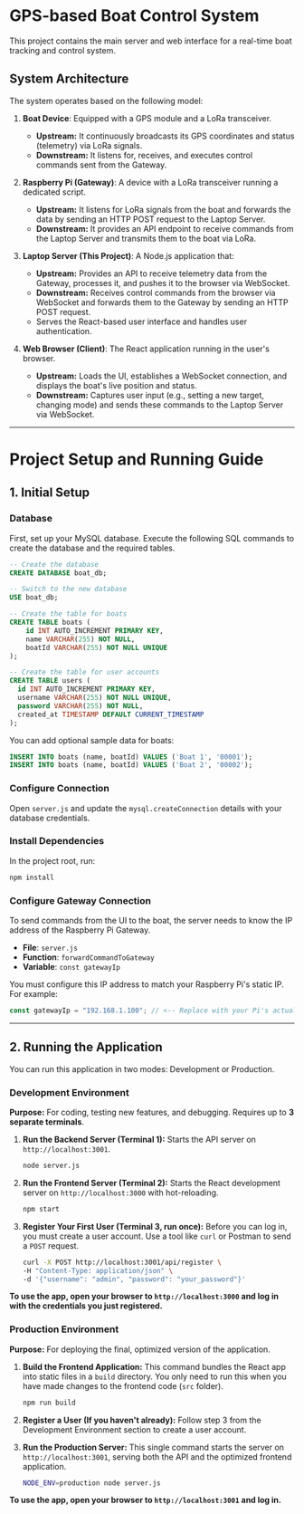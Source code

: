 # GPS-based Boat Control System

This project contains the main server and web interface for a real-time boat tracking and control system.

## System Architecture

The system operates based on the following model:

1.  **Boat Device**: Equipped with a GPS module and a LoRa transceiver. 
    *   **Upstream:** It continuously broadcasts its GPS coordinates and status (telemetry) via LoRa signals.
    *   **Downstream:** It listens for, receives, and executes control commands sent from the Gateway.

2.  **Raspberry Pi (Gateway)**: A device with a LoRa transceiver running a dedicated script.
    *   **Upstream:** It listens for LoRa signals from the boat and forwards the data by sending an HTTP POST request to the Laptop Server.
    *   **Downstream:** It provides an API endpoint to receive commands from the Laptop Server and transmits them to the boat via LoRa.

3.  **Laptop Server (This Project)**: A Node.js application that:
    *   **Upstream:** Provides an API to receive telemetry data from the Gateway, processes it, and pushes it to the browser via WebSocket.
    *   **Downstream:** Receives control commands from the browser via WebSocket and forwards them to the Gateway by sending an HTTP POST request.
    *   Serves the React-based user interface and handles user authentication.

4.  **Web Browser (Client)**: The React application running in the user's browser.
    *   **Upstream:** Loads the UI, establishes a WebSocket connection, and displays the boat's live position and status.
    *   **Downstream:** Captures user input (e.g., setting a new target, changing mode) and sends these commands to the Laptop Server via WebSocket.

---

# Project Setup and Running Guide

## 1. Initial Setup

### Database
First, set up your MySQL database. Execute the following SQL commands to create the database and the required tables.

```sql
-- Create the database
CREATE DATABASE boat_db;

-- Switch to the new database
USE boat_db;

-- Create the table for boats
CREATE TABLE boats (
    id INT AUTO_INCREMENT PRIMARY KEY,
    name VARCHAR(255) NOT NULL,
    boatId VARCHAR(255) NOT NULL UNIQUE
);

-- Create the table for user accounts
CREATE TABLE users (
  id INT AUTO_INCREMENT PRIMARY KEY,
  username VARCHAR(255) NOT NULL UNIQUE,
  password VARCHAR(255) NOT NULL,
  created_at TIMESTAMP DEFAULT CURRENT_TIMESTAMP
);
```

You can add optional sample data for boats:
```sql
INSERT INTO boats (name, boatId) VALUES ('Boat 1', '00001');
INSERT INTO boats (name, boatId) VALUES ('Boat 2', '00002');
```

### Configure Connection
Open `server.js` and update the `mysql.createConnection` details with your database credentials.

### Install Dependencies
In the project root, run:
```bash
npm install
```

### Configure Gateway Connection
To send commands from the UI to the boat, the server needs to know the IP address of the Raspberry Pi Gateway.

-   **File**: `server.js`
-   **Function**: `forwardCommandToGateway`
-   **Variable**: `const gatewayIp`

You must configure this IP address to match your Raspberry Pi's static IP. For example:
```javascript
const gatewayIp = "192.168.1.100"; // <-- Replace with your Pi's actual IP
```

---

## 2. Running the Application

You can run this application in two modes: Development or Production.

### Development Environment
**Purpose:** For coding, testing new features, and debugging. Requires up to **3 separate terminals**.

1.  **Run the Backend Server (Terminal 1):**
    Starts the API server on `http://localhost:3001`.
    ```bash
    node server.js
    ```

2.  **Run the Frontend Server (Terminal 2):**
    Starts the React development server on `http://localhost:3000` with hot-reloading.
    ```bash
    npm start
    ```

3.  **Register Your First User (Terminal 3, run once):**
    Before you can log in, you must create a user account. Use a tool like `curl` or Postman to send a `POST` request.
    ```bash
    curl -X POST http://localhost:3001/api/register \
    -H "Content-Type: application/json" \
    -d '{"username": "admin", "password": "your_password"}'
    ```

**To use the app, open your browser to `http://localhost:3000` and log in with the credentials you just registered.**

### Production Environment
**Purpose:** For deploying the final, optimized version of the application.

1.  **Build the Frontend Application:**
    This command bundles the React app into static files in a `build` directory. You only need to run this when you have made changes to the frontend code (`src` folder).
    ```bash
    npm run build
    ```

2.  **Register a User (If you haven't already):**
    Follow step 3 from the Development Environment section to create a user account.

3.  **Run the Production Server:**
    This single command starts the server on `http://localhost:3001`, serving both the API and the optimized frontend application.
    ```bash
    NODE_ENV=production node server.js
    ```

**To use the app, open your browser to `http://localhost:3001` and log in.**
